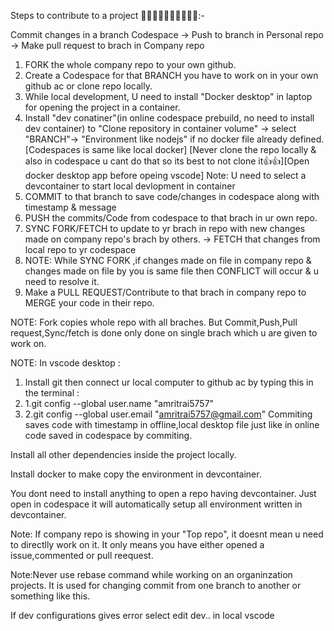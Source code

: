 Steps to contribute to a project 🤷‍♂️🤷‍♂️🤷‍♂️🤷‍♂️🤷‍♂️:-

Commit changes in a branch Codespace -> Push to branch in Personal repo -> Make pull request to brach in Company repo

1. FORK the whole company repo to your own github.
2. Create a Codespace for that BRANCH you have to work on in your own github ac or clone repo locally.
3. While local development, U need to install "Docker desktop" in laptop for opening the project in a container.
4. Install "dev conatiner"(in online codespace prebuild, no need to install dev container) to "Clone repository in container volume" -> select "BRANCH"-> "Environment like nodejs" if no docker file already defined.[Codespaces is same like local docker] [Never clone the repo locally & also in codespace u cant do that so its best to not clone it👍👍][Open docker desktop app before opeing vscode]
Note: U need to select a devcontainer to start local devlopment in container 
6. COMMIT to that branch to save code/changes in codespace along with timestamp & message
7. PUSH the commits/Code from codespace to that brach in ur own repo.
8. SYNC FORK/FETCH to update to yr brach in repo with new changes made on company repo's brach by others. -> FETCH that changes from local repo to yr codespace
9. NOTE: While SYNC FORK ,if changes made on file in company repo & changes made on file by you is same file then CONFLICT will occur & u need to resolve it. 
10. Make a PULL REQUEST/Contribute to that brach in company repo to MERGE your code in their repo.

NOTE: Fork copies whole repo with all braches.
      But Commit,Push,Pull request,Sync/fetch is done only done on single brach which u are given to work on.

NOTE: In vscode desktop : 
1. Install git then connect ur local computer to github ac by typing this in the terminal : 
2. 1.git config --global user.name "amritrai5757" 
3. 2.git config --global user.email "amritrai5757@gmail.com"
Commiting saves code with timestamp in offline,local desktop file just like in online code saved in codespace by commiting. 

Install all other dependencies inside the project locally.

Install docker to  make copy the environment in devcontainer.

You dont need to install anything to open a repo having devcontainer. Just open in codespace it will automatically setup all environment written in devcontainer.

Note: If company repo is showing in your "Top repo", it doesnt mean u need to directlly work on it. It only means you have either opened a issue,commented or pull reequest.

Note:Never use rebase command while working on an organinzation projects. It is used for changing commit from one branch to another or something like this.

If dev configurations gives error select edit dev.. in local vscode
